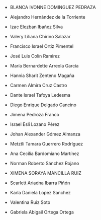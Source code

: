 * BLANCA IVONNE DOMINGUEZ PEDRAZA
* Alejandro Hernández de la Torriente
* Izac Elezban Ibañez Silva
* Valery Liliana Chirino Salazar

* Francisco Israel Ortiz Pimentel
* José Luis Colín Ramirez
* María Bernardette Arreola García

* Hannia Sharit Zenteno Magaña
* Carmen Almira Cruz Castro
* Dante Israel Tafoya Ledesma

* Diego Enrique Delgado Cancino
* Jimena Pedroza Franco
* Israel Eslí Lozano Pérez

* Johan Alexander Gómez Almanza
* Metztli Tamara  Guerrero Rodríguez
* Ana Cecilia Bardomiano Martínez

* Norman Roberto Sánchez Rojano
* XIMENA SORAYA MANCILLA RUIZ
* Scarlett Ariadna Ibarra Piñón

* Karla Daniela Lopez Sanchez
* Valentina Ruiz Soto
* Gabriela Abigail Ortega Ortega